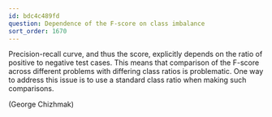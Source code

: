 ```yaml
---
id: bdc4c489fd
question: Dependence of the F-score on class imbalance
sort_order: 1670
---
```


Precision-recall curve, and thus the score, explicitly depends on the ratio  of positive to negative test cases. This means that comparison of the F-score across different problems with differing class ratios is problematic. One way to address this issue is to use a standard class ratio  when making such comparisons.

(George Chizhmak)

